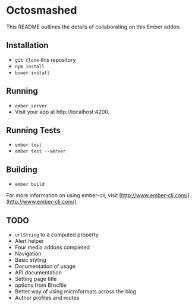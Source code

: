 # Octosmashed

This README outlines the details of collaborating on this Ember addon.

## Installation

* `git clone` this repository
* `npm install`
* `bower install`

## Running

* `ember server`
* Visit your app at http://localhost:4200.

## Running Tests

* `ember test`
* `ember test --server`

## Building

* `ember build`

For more information on using ember-cli, visit [http://www.ember-cli.com/](http://www.ember-cli.com/).

## TODO

- `urlString` to a computed property
- Alert helper
- Four media addons completed
- Navigation
- Basic styling
- Documentation of usage
- API documentation
- Setting page title
- options from Brocfile
- Better way of using microformats across the blog
- Author profiles and routes
